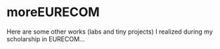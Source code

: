 # moreEURECOM
Here are some other works (labs and tiny projects) I realized during my scholarship in EURECOM...
